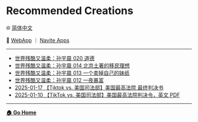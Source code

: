 # Recommended Creations

🌐 [简体中文](./_zhcn.md)

<!-- 🌎 to be added -->

🚀 [WebApp](https://u.babelyx.com) ｜ [Navite Apps](https://links.babelyx.com)

---

- [世界残酷又温柔：孙宇晨 020 道德](https://goto.babelyx.com/creation/4117b999-0ad3-4b86-aed5-10c2d74de140?inhaid=5eaaa5)
- [世界残酷又温柔：孙宇晨 014 北京土著的移民理想](https://goto.babelyx.com/creation/eaf7735d-47ea-4af9-bec9-a1eb6f0f936c?inhaid=5eaaa5&_ut=)
- [世界残酷又温柔：孙宇晨 013 一个卖掉自己的妹纸](https://goto.babelyx.com/creation/cededb19-aacc-4691-a159-24b25b0184ad?inhaid=5eaaa5&_ut=)
- [世界残酷又温柔：孙宇晨 012 一夜暴富](https://goto.babelyx.com/creation/1b993e33-c91f-4f95-b0fa-45b6d9f56fe0?inhaid=5eaaa5&_ut=)
- [2025-01-17 【Tiktok vs. 美国司法部】美国最高法院 最终判决书](https://goto.babelyx.com/creation/ef30bc22-bcf9-43fb-8104-7b961a53f126?inhaid=5eaaa5&_ut=)
- [2025-01-10 【TikTok vs. 美国司法部】美国最高法院判决令，英文 PDF](https://goto.babelyx.com/creation/f19e49c9-8478-482f-9aee-abe8ea90de64?inhaid=5eaaa5&_ut=)

---

[**🏠 Go Home**](../_enus.md)
